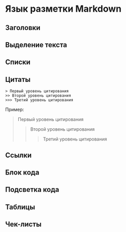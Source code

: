 # Язык разметки Markdown
## Заголовки
## Выделение текста
## Списки
## Цитаты
```fix
> Первый уровень цитирования
>> Второй уровень цитирования
>>> Третий уровень цитирования
```
Пример:
> Первый уровень цитирования
>> Второй уровень цитирования
>>> Третий уровень цитирования

## Ссылки
## Блок кода 
## Подсветка кода
## Таблицы
## Чек-листы
